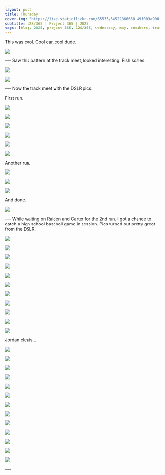 ```yaml
---
layout: post
title: Thursday
cover-img: "https://live.staticflickr.com/65535/54522866668_49f003a908_h.jpg"
subtitle: 128/365 | Project 365 | 2025
tags: [blog, 2025, project 365, 128/365, wednesday, may, sneakers, track meet, cars, high school basebal]
---
```

<style>
  .intro-header.big-img {
    background-position:center; 
  }
</style>
This was cool. Cool car, cool dude.
<p class="post-img-wrap">
  <img src="https://live.staticflickr.com/65535/54525825691_f1e637867c_h.jpg">
</p>
---
Saw this pattern at the track meet, looked interesting. Fish scales.
<p class="post-img-wrap">
  <img src="https://live.staticflickr.com/65535/54507659200_875cedc832_h.jpg">
</p>
<p class="post-img-wrap">
  <img src="https://live.staticflickr.com/65535/54507493979_a36774927c_h.jpg">
</p>
---
Now the track meet with the DSLR pics.

First run.
<p class="post-img-wrap">
  <img src="https://live.staticflickr.com/65535/54522974975_3edb8c64de_h.jpg">
</p>
<p class="post-img-wrap">
  <img src="https://live.staticflickr.com/65535/54522868053_93716473f9_h.jpg">
</p>
<p class="post-img-wrap">
  <img src="https://live.staticflickr.com/65535/54522868008_08582311e9_h.jpg">
</p>
<p class="post-img-wrap">
  <img src="https://live.staticflickr.com/65535/54522974870_536f02b371_h.jpg">
</p>
<p class="post-img-wrap">
  <img src="https://live.staticflickr.com/65535/54522974725_e767c1808e_h.jpg">
</p>
<p class="post-img-wrap">
  <img src="https://live.staticflickr.com/65535/54521747157_44011949bc_h.jpg">
</p>
Another run. 
<p class="post-img-wrap">
  <img src="https://live.staticflickr.com/65535/54522615001_5911e1a336_h.jpg">
</p>
<p class="post-img-wrap">
  <img src="https://live.staticflickr.com/65535/54522866668_49f003a908_h.jpg">
</p>
<p class="post-img-wrap">
  <img src="https://live.staticflickr.com/65535/54522866573_d76f90e2ba_h.jpg">
</p>
And done.
<p class="post-img-wrap">
  <img src="https://live.staticflickr.com/65535/54522973185_d3f9297bbe_h.jpg">
</p>
---
While waiting on Raiden and Carter for the 2nd run. I got a chance to catch a high school baseball game in session. Pics turned out pretty great from the DSLR.
<p class="post-img-wrap">
  <img src="https://live.staticflickr.com/65535/54522974555_9821773d15_h.jpg">
</p>
<p class="post-img-wrap">
  <img src="https://live.staticflickr.com/65535/54522867653_d6c4119290_h.jpg">
</p>
<p class="post-img-wrap">
  <img src="https://live.staticflickr.com/65535/54522867568_5a0a375bff_h.jpg">
</p>
<p class="post-img-wrap">
  <img src="https://live.staticflickr.com/65535/54521746922_04ee52e2a3_h.jpg">
</p>
<p class="post-img-wrap">
  <img src="https://live.staticflickr.com/65535/54522615836_96b4bc2ffe_h.jpg">
</p>
<p class="post-img-wrap">
  <img src="https://live.staticflickr.com/65535/54522807859_70d15b7845_h.jpg">
</p>
<p class="post-img-wrap">
  <img src="https://live.staticflickr.com/65535/54521746822_669c6575d4_h.jpg">
</p>
<p class="post-img-wrap">
  <img src="https://live.staticflickr.com/65535/54522614691_aa11166f32_h.jpg">
</p>
<p class="post-img-wrap">
  <img src="https://live.staticflickr.com/65535/54522974260_4a03507c71_h.jpg">
</p>
<p class="post-img-wrap">
  <img src="https://live.staticflickr.com/65535/54522615731_ead3a33a1a_h.jpg">
</p>
<p class="post-img-wrap">
  <img src="https://live.staticflickr.com/65535/54522867293_383ff3995d_h.jpg">
</p>
Jordan cleats...
<p class="post-img-wrap">
  <img src="https://live.staticflickr.com/65535/54522974085_c37918403d_h.jpg">
</p>
<p class="post-img-wrap">
  <img src="https://live.staticflickr.com/65535/54522974060_6024ba1252_h.jpg">
</p>
<p class="post-img-wrap">
  <img src="https://live.staticflickr.com/65535/54522807514_4ff4c656b8_h.jpg">
</p>
<p class="post-img-wrap">
  <img src="https://live.staticflickr.com/65535/54522615481_1e832691ab_h.jpg">
</p>
<p class="post-img-wrap">
  <img src="https://live.staticflickr.com/65535/54522867158_16884602ff_h.jpg">
</p>
<p class="post-img-wrap">
  <img src="https://live.staticflickr.com/65535/54522807489_58a43dbf5a_h.jpg">
</p>
<p class="post-img-wrap">
  <img src="https://live.staticflickr.com/65535/54522615351_afc02203e5_h.jpg">
</p>
<p class="post-img-wrap">
  <img src="https://live.staticflickr.com/65535/54522807439_eb9defb7d8_h.jpg">
</p>
<p class="post-img-wrap">
  <img src="https://live.staticflickr.com/65535/54522807334_31dd23c0fd_h.jpg">
</p>
<p class="post-img-wrap">
  <img src="https://live.staticflickr.com/65535/54522866978_1e1d5300a2_h.jpg">
</p>
<p class="post-img-wrap">
  <img src="https://live.staticflickr.com/65535/54522973770_867de6166b_h.jpg">
</p>
<p class="post-img-wrap">
  <img src="https://live.staticflickr.com/65535/54522807244_418b4e56ea_h.jpg">
</p>
<p class="post-img-wrap">
  <img src="https://live.staticflickr.com/65535/54522866838_8a51e73730_h.jpg">
</p>
---
